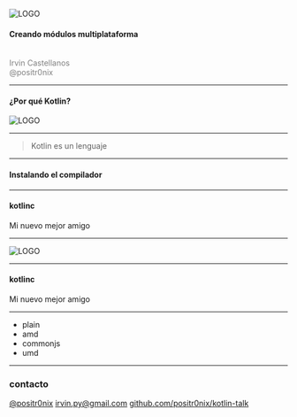 ![LOGO](https://kotlinlang.org/assets/images/twitter-card/kotlin_800x320.png)

#### Creando módulos multiplataforma
<br>
<span style="color:gray">Irvin Castellanos</span>
<br>
<span style="color:gray">@positr0nix</span>

---
#### ¿Por qué Kotlin?

![LOGO](https://preview.ibb.co/eq09j5/Meme_Perrito2.jpg)

---

> Kotlin es un lenguaje

---

#### Instalando el compilador

---

#### kotlinc
Mi nuevo mejor amigo

---

![LOGO](https://image.ibb.co/jT7Owv/dc6wve.jpg)

---

#### kotlinc
Mi nuevo mejor amigo

---

* plain
* amd
* commonjs
* umd


---
### contacto
[@positr0nix](https://twitter.com/positr0nix)
[irvin.py@gmail.com]()
[github.com/positr0nix/kotlin-talk](https://github.com/positr0nix/kotlin-talk)

